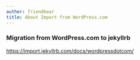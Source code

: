 ```yaml
---
auther: friendbear
title: About Import from WordPress.com
---
```


### Migration from WordPress.com to jekyllrb
<https://import.jekyllrb.com/docs/wordpressdotcom/>
